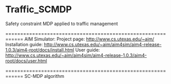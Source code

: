 # Traffic_SCMDP
Safety constraint MDP applied to traffic management

============================================================
AIM Simulator:
Project page: http://www.cs.utexas.edu/~aim/
Installation guide: http://www.cs.utexas.edu/~aim/aim4sim/aim4-release-1.0.3/aim4-root/docs/install.html
User guide: http://www.cs.utexas.edu/~aim/aim4sim/aim4-release-1.0.3/aim4-root/docs/user.html

============================================================
SC-MDP algorithm
